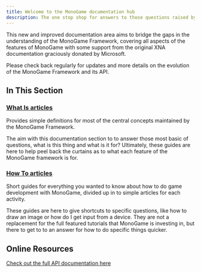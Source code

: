 ```yaml
---
title: Welcome to the MonoGame documentation hub
description: The one stop shop for answers to those questions raised by the community about MonoGame
---
```


This new and improved documentation area aims to bridge the gaps in the understanding of the MonoGame Framework, covering all aspects of the features of MonoGame with some support from the original XNA documentation graciously donated by Microsoft.

Please check back regularly for updates and more details on the evolution of the MonoGame Framework and its API.

## In This Section

### [What Is articles](whatis/index.md)

Provides simple definitions for most of the central concepts maintained by the MonoGame Framework.

The aim with this documentation section to to answer those most basic of questions, what is this thing and what is it for?  Ultimately, these guides are here to help peel back the curtains as to what each feature of the MonoGame framework is for.

### [How To articles](howto/index.md)

Short guides for everything you wanted to know about how to do game development with MonoGame, divided up in to simple articles for each activity.

These guides are here to give shortcuts to specific questions, like how to draw an image or how do I get input from a device.  They are not a replacement for the full featured tutorials that MonoGame is investing in, but there to get to to an answer for how to do specific things quicker.

## Online Resources

[Check out the full API documentation here](~/api/index.md)
